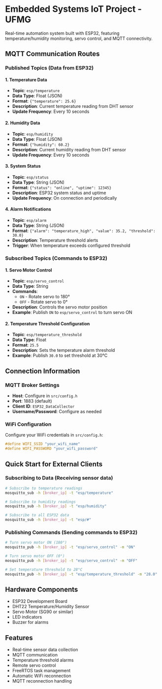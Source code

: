 # Embedded Systems IoT Project - UFMG

Real-time automation system built with ESP32, featuring temperature/humidity monitoring, servo control, and MQTT connectivity.

## MQTT Communication Routes

### Published Topics (Data from ESP32)

#### 1. Temperature Data
- **Topic**: `esp/temperature`
- **Data Type**: Float (JSON)
- **Format**: `{"temperature": 25.6}`
- **Description**: Current temperature reading from DHT sensor
- **Update Frequency**: Every 10 seconds

#### 2. Humidity Data
- **Topic**: `esp/humidity`
- **Data Type**: Float (JSON)
- **Format**: `{"humidity": 60.2}`
- **Description**: Current humidity reading from DHT sensor
- **Update Frequency**: Every 10 seconds

#### 3. System Status
- **Topic**: `esp/status`
- **Data Type**: String (JSON)
- **Format**: `{"status": "online", "uptime": 12345}`
- **Description**: ESP32 system status and uptime
- **Update Frequency**: On connection and periodically

#### 4. Alarm Notifications
- **Topic**: `esp/alarm`
- **Data Type**: String (JSON)
- **Format**: `{"alarm": "temperature_high", "value": 35.2, "threshold": 30.0}`
- **Description**: Temperature threshold alerts
- **Trigger**: When temperature exceeds configured threshold

### Subscribed Topics (Commands to ESP32)

#### 1. Servo Motor Control
- **Topic**: `esp/servo_control`
- **Data Type**: String
- **Commands**:
  - `ON` - Rotate servo to 180°
  - `OFF` - Rotate servo to 0°
- **Description**: Controls the servo motor position
- **Example**: Publish `ON` to `esp/servo_control` to turn servo ON

#### 2. Temperature Threshold Configuration
- **Topic**: `esp/temperature_threshold`
- **Data Type**: Float
- **Format**: `25.5`
- **Description**: Sets the temperature alarm threshold
- **Example**: Publish `30.0` to set threshold at 30°C

## Connection Information

### MQTT Broker Settings
- **Host**: Configure in `src/config.h`
- **Port**: 1883 (default)
- **Client ID**: `ESP32_DataCollector`
- **Username/Password**: Configure as needed

### WiFi Configuration
Configure your WiFi credentials in `src/config.h`:
```cpp
#define WIFI_SSID "your_wifi_name"
#define WIFI_PASSWORD "your_wifi_password"
```

## Quick Start for External Clients

### Subscribing to Data (Receiving sensor data)
```bash
# Subscribe to temperature readings
mosquitto_sub -h [broker_ip] -t "esp/temperature"

# Subscribe to humidity readings
mosquitto_sub -h [broker_ip] -t "esp/humidity"

# Subscribe to all ESP32 data
mosquitto_sub -h [broker_ip] -t "esp/#"
```

### Publishing Commands (Sending commands to ESP32)
```bash
# Turn servo motor ON (180°)
mosquitto_pub -h [broker_ip] -t "esp/servo_control" -m "ON"

# Turn servo motor OFF (0°)
mosquitto_pub -h [broker_ip] -t "esp/servo_control" -m "OFF"

# Set temperature threshold to 28°C
mosquitto_pub -h [broker_ip] -t "esp/temperature_threshold" -m "28.0"
```

## Hardware Components
- ESP32 Development Board
- DHT22 Temperature/Humidity Sensor
- Servo Motor (SG90 or similar)
- LED indicators
- Buzzer for alarms

## Features
- Real-time sensor data collection
- MQTT communication
- Temperature threshold alarms
- Remote servo control
- FreeRTOS task management
- Automatic WiFi reconnection
- MQTT reconnection handling
